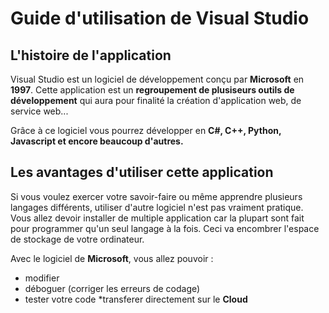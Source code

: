 # Guide d'utilisation de Visual Studio
##  L'histoire de l'application

Visual Studio est un logiciel de développement conçu par **Microsoft** en **1997**.
Cette application est un **regroupement de plusiseurs outils de développement** qui aura pour finalité  la création d'application web, de service web...  
  
Grâce à ce logiciel vous pourrez développer en **C#, C++, Python, Javascript et encore beaucoup d'autres.**  
  
## Les avantages d'utiliser cette application

Si vous voulez exercer votre savoir-faire ou même apprendre plusieurs langages différents, utiliser d'autre logiciel n'est pas vraiment pratique. Vous allez devoir installer de multiple application car la plupart sont fait pour programmer qu'un seul langage à la fois. Ceci va encombrer l'espace de stockage de votre ordinateur.  

Avec le logiciel de **Microsoft**, vous allez pouvoir : 
- modifier 
- déboguer (corriger les erreurs de codage) 
- tester votre code *transferer directement sur le **Cloud**
